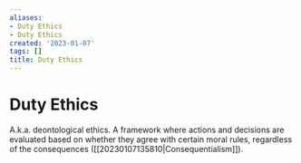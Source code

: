 ```yaml
---
aliases:
- Duty Ethics
- Duty Ethics
created: '2023-01-07'
tags: []
title: Duty Ethics
---
```


# Duty Ethics

A.k.a. deontological ethics. A framework where actions and decisions are evaluated based on whether they agree with certain moral rules, regardless of the consequences ([[20230107135810|Consequentialism]]).